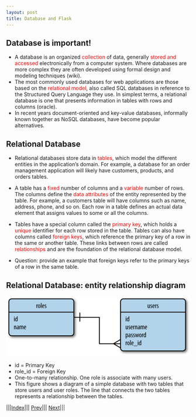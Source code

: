 ```yaml
---
layout: post
title: Database and Flask
---
```


## Database is important!

* A database is an organized <font color=red>collection</font> of data, generally <font color=red>stored and accessed</font> electronically from a computer system. Where databases are more complex they are often developed using formal design and modeling techniques (wiki).
* The most commonly used databases for web applications are those based on the <font color=red>relational model</font>, also called SQL databases in reference to the Structured Query Language they use. In simplest terms, a relational database is one that presents information in tables with rows and columns (oracle).
* In recent years document-oriented and key-value databases, informally known together as NoSQL databases, have become popular alternatives. 

## Relational Database

* Relational databases store data in <font color=red>tables</font>, which model the different entities in the application’s domain. For example, a database for an order management application will likely have customers, products, and orders tables.
* A table has a <font color=red>fixed</font> number of columns and a <font color=red>variable</font> number of rows. The columns define the <font color=red>data attributes</font> of the entity represented by the table. For example, a customers table will have columns such as name, address, phone, and so on. Each row in a table defines an actual data element that assigns values to some or all the columns.

* Tables have a special column called the <font color=red>primary key</font>, which holds a <font color=red>unique</font> identifier for each row stored in the table. Tables can also have columns called <font color=red>foreign keys</font>, which reference the primary key of a row in the same or another table. These links between rows are called <font color=red>relationships</font> and are the foundation of the relational database model.
* Question: provide an example that foreign keys refer to the primary keys of a row in the same table.

## Relational Database: entity relationship diagram

![](database.png)
* id = Primary Key
* role_id = Foreign Key
* One-to-many relationship. One role is associate with many users.
* This figure shows a diagram of a simple database with two tables that store users and user roles. The line that connects the two tables represents a relationship between the tables.


|||[Index](../../)||| [Prev](../)||| [Next](part2)|||














